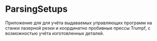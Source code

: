 # ParsingSetups
Приложение для для учёта выдаваемых управляющих программ на станки лазерной резки и координатно пробивные прессы Trumpf, с возможностью учёта изготовленных деталей.
